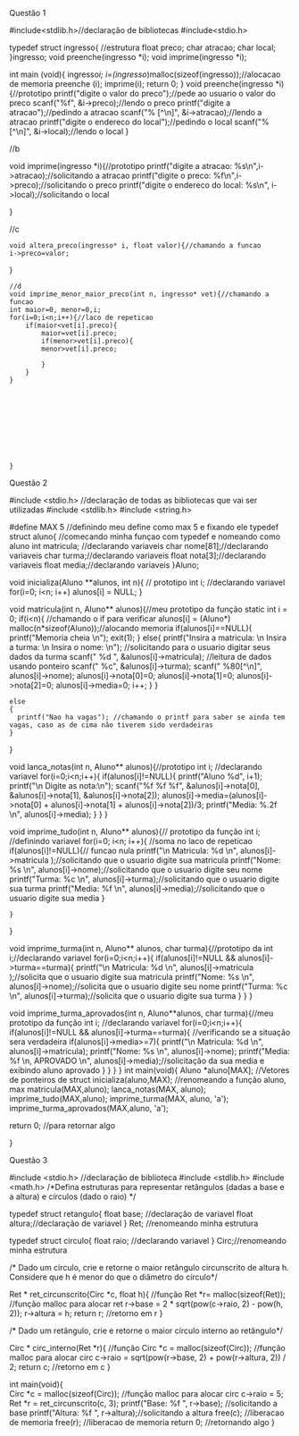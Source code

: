 Questão 1


#include<stdlib.h>//declaração de bibliotecas
#include<stdio.h>

 typedef struct ingresso{ //estrutura 
 	float preco;
 	char atracao;
 	char local;	
 }ingresso;
  void preenche(ingresso *i);
  void imprime(ingresso *i);
  	
 int main (void){
 	ingresso*i;
 	i=(ingresso*)malloc(sizeof(ingresso));//alocacao de memoria
 	preenche (i);
 	imprime(i);
 	return 0;
 }
 void preenche(ingresso *i){//prototipo 
printf("digite o valor do preco");//pede ao usuario o valor do preco
scanf("%f", &i->preco);//lendo o preco 
 printf("digite a atracao");//pedindo a atracao
 scanf("% [^\n]", &i->atracao);//lendo a atracao 
 printf("digite o endereco do local");//pedindo o local
 scanf("% [^\n]", &i->local);//lendo o local 
 }
 
//b


void imprime(ingresso *i){//prototipo 
	printf("digite a atracao: %s\n",i->atracao);//solicitando a atracao 
	printf("digite o preco: %f\n",i->preco);//solicitando o preco 
	printf("digite o endereco do local: %s\n", i->local);//solicitando o local
	
}
	
	
//c

	void altera_preco(ingresso* i, float valor){//chamando a funcao
	i->preco=valor;
}

	//d
	void imprime_menor_maior_preco(int n, ingresso* vet){//chamando a funcao
	int maior=0, menor=0,i;	
	for(i=0;i<n;i++){//laco de repeticao
		if(maior<vet[i].preco){
			maior=vet[i].preco;
			if(menor>vet[i].preco){
			menor>vet[i].preco;

			}
		}
	}
		
		
		
		
		
		
		
		
		
		
	}






Questão 2

#include <stdio.h> //declaração de todas as bibliotecas que vai ser utilizadas 
#include <stdlib.h>
#include <string.h>

#define MAX 5 //definindo meu define como max 5 e fixando ele
typedef struct aluno{ //comecando minha funçao com typedef e nomeando como aluno
    int matricula; //declarando variaveis 
    char nome[81];//declarando  variaveis
    char turma;//declarando variaveis
    float nota[3];//declarando variaveis
    float media;//declarando variaveis
}Aluno;

void inicializa(Aluno **alunos, int n){ // prototipo 
	int i; //declarando variavel 
	for(i=0; i<n; i++)
		alunos[i] = NULL; 
}

void matricula(int n, Aluno** alunos){//meu prototipo da função 
    static int i = 0;
    if(i<n){ //chamando o if para verificar 
                alunos[i] = (Aluno*) malloc(n*sizeof(Aluno));//alocando memoria 
                if(alunos[i]==NULL){
                        printf("Memoria cheia \n");
                        exit(1);
                }
                else{
                    printf("Insira a matricula: \n Insira a turma: \n Insira o nome: \n"); //solicitando para o usuario digitar seus dados da turma
                    scanf(" %d ", &alunos[i]->matricula); //leitura de dados usando ponteiro
                    scanf(" %c", &alunos[i]->turma);
                    scanf(" %80[^\n]", alunos[i]->nome);
                    alunos[i]->nota[0]=0; 
                    alunos[i]->nota[1]=0;
                    alunos[i]->nota[2]=0;
                    alunos[i]->media=0;
                    i++;
                }
            }

    else
    {
      printf("Nao ha vagas"); //chamando o printf para saber se ainda tem vagas, caso as de cima não tiverem sido verdadeiras 
    }

}

void lanca_notas(int n, Aluno** alunos){//prototipo
    int i; //declarando variavel
    for(i=0;i<n;i++){
            if(alunos[i]!=NULL){
                printf("Aluno %d", i+1);
                    printf("\n Digite as nota:\n");
                    scanf("%f %f %f", &alunos[i]->nota[0], &alunos[i]->nota[1], &alunos[i]->nota[2]);
                    alunos[i]->media=(alunos[i]->nota[0] + alunos[i]->nota[1] + alunos[i]->nota[2])/3;
                    printf("Media: %.2f \n", alunos[i]->media);
               }
    }
}

void imprime_tudo(int n, Aluno** alunos){// prototipo da função 
    int i; //definindo variavel
    for(i=0; i<n; i++){ //soma no laco de repeticao 
            if(alunos[i]!=NULL){// funcao nula
                printf("\n Matricula:  %d \n", alunos[i]->matricula );//solicitando que o usuario digite sua matricula
                printf("Nome: %s \n", alunos[i]->nome);//solicitando que o usuario digite seu nome
                printf("Turma: %c \n", alunos[i]->turma);//solicitando que o usuario digite sua turma
                printf("Media: %f \n", alunos[i]->media);//solicitando que o usuario digite sua media
                }

    }
}

void imprime_turma(int n, Aluno** alunos, char turma){//prototipo da 
    int i;//declarando variavel
    for(i=0;i<n;i++){
        if(alunos[i]!=NULL && alunos[i]->turma==turma){
            printf("\n Matricula:  %d \n", alunos[i]->matricula );//solicita que o usuario digite sua matricula
            printf("Nome: %s \n", alunos[i]->nome);//solicita que o usuario digite seu nome
            printf("Turma: %c \n", alunos[i]->turma);//solicita que o usuario digite sua turma
        }
    }
}

void imprime_turma_aprovados(int n, Aluno**alunos, char turma){//meu prototipo da função 
    int i; //declarando variavel
    for(i=0;i<n;i++){
        if(alunos[i]!=NULL && alunos[i]->turma==turma){ //verificando se a situação sera verdadeira
           if(alunos[i]->media>=7){
                printf("\n Matricula:  %d \n", alunos[i]->matricula);
                printf("Nome: %s \n", alunos[i]->nome);
                printf("Media: %f \n, APROVADO \n", alunos[i]->media);//solicitação da sua media e exibindo aluno aprovado
           }
        }
    }
}
int main(void){
    Aluno *aluno[MAX]; //Vetores de ponteiros de struct
    inicializa(aluno,MAX); //renomeando a função aluno, max
    matricula(MAX,aluno);
    lanca_notas(MAX, aluno);
    imprime_tudo(MAX,aluno);
    imprime_turma(MAX, aluno, 'a');
    imprime_turma_aprovados(MAX,aluno, 'a');

return 0; //para retornar algo 

}




Questão 3


#include <stdio.h>  //declaração de biblioteca
#include <stdlib.h>
#include <math.h>
/*Defina estruturas para representar retângulos (dadas a base e a altura) e círculos (dado o raio) */

typedef struct retangulo{ 
    float base; //declaração de variavel
    float altura;//declaração de variavel
} Ret; //renomeando minha estrutura 

typedef struct circulo{
    float raio; //declarando variavel 
} Circ;//renomeando minha estrutura 

/* Dado um círculo, crie e retorne o maior retângulo circunscrito de altura h. Considere que h é menor do
que o diâmetro do círculo*/

Ret * ret_circunscrito(Circ *c, float h){ //função 
    Ret *r= malloc(sizeof(Ret)); //função malloc para alocar ret
    r->base = 2 * sqrt(pow(c->raio, 2) - pow(h, 2));
    r->altura = h;
    return r; //retorno em r
}

/* Dado um retângulo, crie e retorne o maior círculo interno ao retângulo*/

Circ * circ_interno(Ret *r){ //função
    Circ *c = malloc(sizeof(Circ)); //função malloc para alocar circ
    c->raio = sqrt(pow(r->base, 2) + pow(r->altura, 2)) / 2;
    return c; //retorno em c
}


int main(void){   
    Circ *c = malloc(sizeof(Circ)); //função malloc para alocar circ
    c->raio = 5;
    Ret *r = ret_circunscrito(c, 3);
    printf("Base: %f ", r->base); //solicitando a base
    printf("Altura: %f ", r->altura);//solicitando a altura
    free(c); //liberacao de memoria
    free(r); //liberacao de memoria
    return 0; //retornando algo
}

